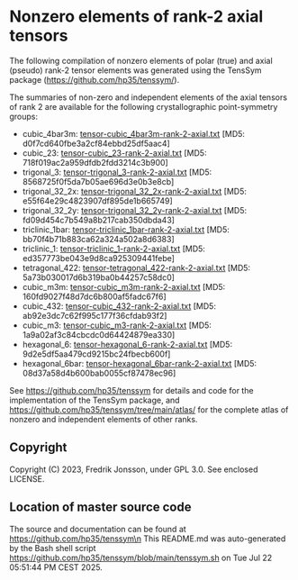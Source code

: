 # Nonzero elements of rank-2 axial tensors

The following compilation of nonzero elements of polar (true) and axial (pseudo) rank-2 tensor elements was  generated using the TensSym package (https://github.com/hp35/tenssym/).

The summaries of non-zero and independent elements of the axial tensors of rank 2 are available for the following crystallographic point-symmetry groups:
- cubic_4bar3m: [tensor-cubic_4bar3m-rank-2-axial.txt](tensor-cubic_4bar3m-rank-2-axial.txt) [MD5: d0f7cd640fbe3a2cf84ebbd25df5aac4]
- cubic_23: [tensor-cubic_23-rank-2-axial.txt](tensor-cubic_23-rank-2-axial.txt) [MD5: 718f019ac2a959dfdb2fdd3214c3b900]
- trigonal_3: [tensor-trigonal_3-rank-2-axial.txt](tensor-trigonal_3-rank-2-axial.txt) [MD5: 8568725f0f5da7b05ae696d3e0b3e8cb]
- trigonal_32_2x: [tensor-trigonal_32_2x-rank-2-axial.txt](tensor-trigonal_32_2x-rank-2-axial.txt) [MD5: e55f64e29c4823907df895de1b665749]
- trigonal_32_2y: [tensor-trigonal_32_2y-rank-2-axial.txt](tensor-trigonal_32_2y-rank-2-axial.txt) [MD5: fd09d454c7b549a8b217cab350dbda43]
- triclinic_1bar: [tensor-triclinic_1bar-rank-2-axial.txt](tensor-triclinic_1bar-rank-2-axial.txt) [MD5: bb70f4b71b883ca62a324a502a8d6383]
- triclinic_1: [tensor-triclinic_1-rank-2-axial.txt](tensor-triclinic_1-rank-2-axial.txt) [MD5: ed357773be043e9d8ca925309441febe]
- tetragonal_422: [tensor-tetragonal_422-rank-2-axial.txt](tensor-tetragonal_422-rank-2-axial.txt) [MD5: 5a73b030017d6b319ba0b44257c58dc0]
- cubic_m3m: [tensor-cubic_m3m-rank-2-axial.txt](tensor-cubic_m3m-rank-2-axial.txt) [MD5: 160fd9027f48d7dc6b800af5fadc67f6]
- cubic_432: [tensor-cubic_432-rank-2-axial.txt](tensor-cubic_432-rank-2-axial.txt) [MD5: ab92e3dc7c62f995c177f36cfdab93f2]
- cubic_m3: [tensor-cubic_m3-rank-2-axial.txt](tensor-cubic_m3-rank-2-axial.txt) [MD5: 1a9a02af3c84cbcdc0d64424879ea330]
- hexagonal_6: [tensor-hexagonal_6-rank-2-axial.txt](tensor-hexagonal_6-rank-2-axial.txt) [MD5: 9d2e5df5aa479cd9215bc24fbecb600f]
- hexagonal_6bar: [tensor-hexagonal_6bar-rank-2-axial.txt](tensor-hexagonal_6bar-rank-2-axial.txt) [MD5: 08d37a58d4b600bab0055cf87478ec96]

See https://github.com/hp35/tenssym for details and code for the implementation of the TensSym package, and https://github.com/hp35/tenssym/tree/main/atlas/ for the complete atlas of nonzero and independent elements of other ranks.

## Copyright
Copyright (C) 2023, Fredrik Jonsson, under GPL 3.0. See enclosed LICENSE.

## Location of master source code
The source and documentation can be found at https://github.com/hp35/tenssym\n
This README.md was auto-generated by the Bash shell script https://github.com/hp35/tenssym/blob/main/tenssym.sh on Tue Jul 22 05:51:44 PM CEST 2025.
